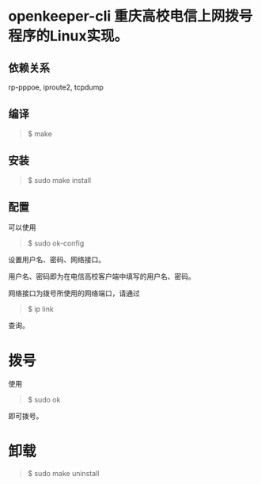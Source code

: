 # openkeeper-cli 重庆高校电信上网拨号程序的Linux实现。

## 依赖关系
rp-pppoe, iproute2, tcpdump

## 编译

> $ make

## 安装

> $ sudo make install

## 配置

可以使用

> $ sudo ok-config

设置用户名、密码、网络接口。

用户名、密码即为在电信高校客户端中填写的用户名、密码。

网络接口为拨号所使用的网络端口，请通过

> $ ip link

查询。

# 拨号

使用

> $ sudo ok

即可拨号。

# 卸载
> $ sudo make uninstall
